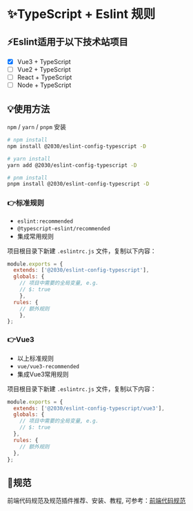 # ✨TypeScript + Eslint 规则

## ⚡Eslint适用于以下技术站项目
- [x] Vue3 + TypeScript
- [ ] Vue2 + TypeScript
- [ ] React + TypeScript
- [ ] Node + TypeScript

## 💡使用方法
`npm` / `yarn` / `pnpm` 安装
```bash
# npm install
npm install @2030/eslint-config-typescript -D

# yarn install
yarn add @2030/eslint-config-typescript -D

# pnm install
pnpm install @2030/eslint-config-typescript -D
```

### 👉‍标准规则
- `eslint:recommended`
- `@typescript-eslint/recommended`
- 集成常用规则

项目根目录下新建 `.eslintrc.js` 文件，复制以下内容：

```js
module.exports = {
  extends: ['@2030/eslint-config-typescript'],
  globals: {
    // 项目中需要的全局变量, e.g.
    // $: true
    },
  rules: {
    // 额外规则
    },
};
```

### 👉‍Vue3
- 以上标准规则
- `vue/vue3-recommended`
- 集成Vue3常用规则

项目根目录下新建 `.eslintrc.js` 文件，复制以下内容：

```js
module.exports = {
  extends: ['@2030/eslint-config-typescript/vue3'],
  globals: {
    // 项目中需要的全局变量, e.g.
    // $: true
  },
  rules: {
    // 额外规则
  },
};
```

## 🌟规范
前端代码规范及规范插件推荐、安装、教程, 可参考：[前端代码规范](https://zijun2030.gitee.io/simple-flow/#/)
